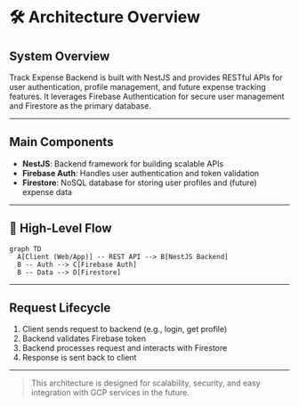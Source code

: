 # 🛠️ Architecture Overview

## System Overview

Track Expense Backend is built with NestJS and provides RESTful APIs for user authentication, profile management, and future expense tracking features. It leverages Firebase Authentication for secure user management and Firestore as the primary database.

---

## Main Components

- **NestJS**: Backend framework for building scalable APIs
- **Firebase Auth**: Handles user authentication and token validation
- **Firestore**: NoSQL database for storing user profiles and (future) expense data

---

## 🔄 High-Level Flow

```mermaid
graph TD
  A[Client (Web/App)] -- REST API --> B[NestJS Backend]
  B -- Auth --> C[Firebase Auth]
  B -- Data --> D[Firestore]
```

---

## Request Lifecycle
1. Client sends request to backend (e.g., login, get profile)
2. Backend validates Firebase token
3. Backend processes request and interacts with Firestore
4. Response is sent back to client

---

> This architecture is designed for scalability, security, and easy integration with GCP services in the future. 